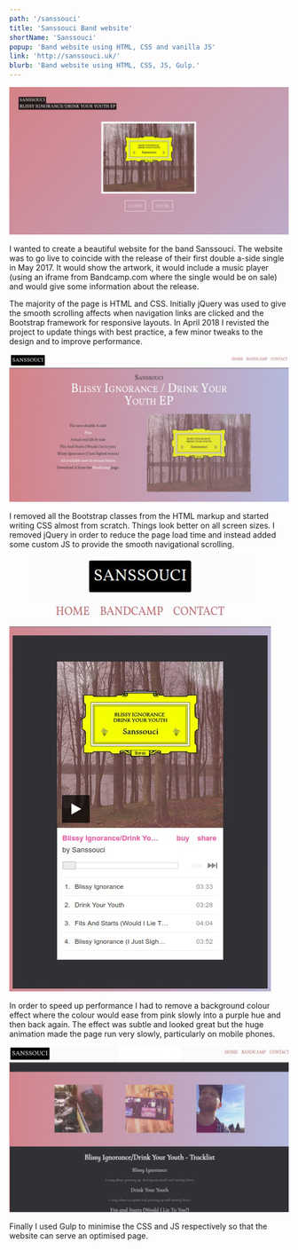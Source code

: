 ```yaml
---
path: '/sanssouci'
title: 'Sanssouci Band website'
shortName: 'Sanssouci'
popup: 'Band website using HTML, CSS and vanilla JS'
link: 'http://sanssouci.uk/'
blurb: 'Band website using HTML, CSS, JS, Gulp.'
---
```


![Sanssouci band website front page](sanssouciFull.jpg)  

I wanted to create a beautiful website for the band Sanssouci. The website was to go live to coincide with the release of their first double a-side single in May 2017. It would show the artwork, it would include a music player (using an iframe from Bandcamp.com where the single would be on sale) and would give some information about the release. 

The majority of the page is HTML and CSS. Initially jQuery was used to give the smooth scrolling affects when navigation links are clicked and the Bootstrap framework for responsive layouts. In April 2018 I revisted the project to update things with best practice, a few minor tweaks to the design and to improve performance.

![Front page of Sanssouci website showing different display](sanssouciWebLargeTop.jpg) 

I removed all the Bootstrap classes from the HTML markup and started writing CSS almost from scratch. Things look better on all screen sizes. I removed jQuery in order to reduce the page load time and instead added some custom JS to provide the smooth navigational scrolling.

![Sanssouci band site on a smaller screen display, showing the bandcamp player embedded in the page](sanssouciWebSmallBandcamp.jpg)  

In order to speed up performance I had to remove a background colour effect where the colour would ease from pink slowly into a purple hue and then back again. The effect was subtle and looked great but the huge animation made the page run very slowly, particularly on mobile phones.

![Sanssouci page showing a grid display of three images from the recording of the EP and of the band clowning about](sanssouciWebMidGrid.jpg)  

Finally I used Gulp to minimise the CSS and JS respectively so that the website can serve an optimised page.  
